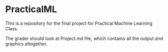 # PracticalML 


This is a repository for the final project for Practical Machine Learning Class.

The grader should look at Project.md file, which contains all the output and graphics altogether.

